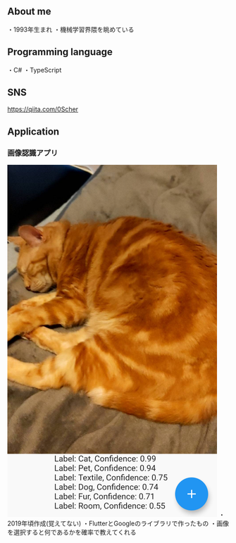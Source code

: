 ## About me
・1993年生まれ
・機械学習界隈を眺めている

## Programming language
・C#
・TypeScript

## SNS
https://qiita.com/0Scher

## Application
### 画像認識アプリ
![2019](https://github.com/nanako0323/portfolio/blob/master/img/My%20First%20App.png "サンプル")
・2019年頃作成(覚えてない)
・FlutterとGoogleのライブラリで作ったもの
・画像を選択すると何であるかを確率で教えてくれる
